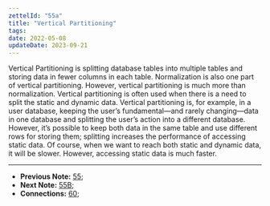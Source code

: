 ```yaml
---
zettelId: "55a"
title: "Vertical Partitioning"
tags:
date: 2022-05-08
updateDate: 2023-09-21
---
```


Vertical Partitioning is splitting database tables into multiple tables and storing data in fewer columns in each table. Normalization is also one part of vertical partitioning. However, vertical partitioning is much more than normalization. Vertical partitioning is often used when there is a need to split the static and dynamic data. Vertical partitioning is, for example, in a user database, keeping the user’s fundamental—and rarely changing—data in one database and splitting the user’s action into a different database. However, it’s possible to keep both data in the same table and use different rows for storing them; splitting increases the performance of accessing static data. Of course, when we want to reach both static and dynamic data, it will be slower. However, accessing static data is much faster.

---

- **Previous Note:** [55](/notes/55/);
- **Next Note:** [55B](/notes/55b/);
- **Connections:** [60](/notes/60/);
